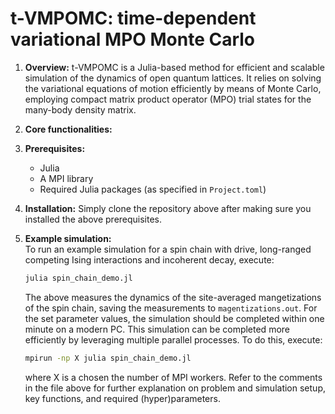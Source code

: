 # t-VMPOMC: time-dependent variational MPO Monte Carlo

1. **Overview:**
t-VMPOMC is a Julia-based method for efficient and scalable simulation of the dynamics of open quantum lattices. It relies on solving the variational equations of motion efficiently by means of Monte Carlo, employing compact matrix product operator (MPO) trial states for the many-body density matrix.

2. **Core functionalities:**

3. **Prerequisites:**  
   - Julia
   - A MPI library
   - Required Julia packages (as specified in `Project.toml`)
  
4. **Installation:**
   Simply clone the repository above after making sure you installed the above prerequisites.
   
5. **Example simulation:**  
   To run an example simulation for a spin chain with drive, long-ranged competing Ising interactions and incoherent decay, execute:
   ```sh
   julia spin_chain_demo.jl
   ```
   The above measures the dynamics of the site-averaged mangetizations of the spin chain, saving the measurements to `magentizations.out`. For the set parameter values, the simulation should be completed within one minute on a modern PC.
   This simulation can be completed more efficiently by leveraging multiple parallel processes. To do this, execute:
      ```sh
   mpirun -np X julia spin_chain_demo.jl
   ```
      where X is a chosen the number of MPI workers.
   Refer to the comments in the file above for further explanation on problem and simulation setup, key functions, and required (hyper)parameters.
